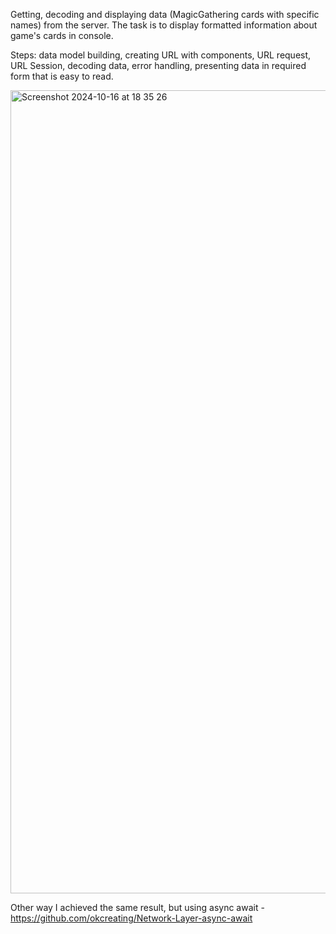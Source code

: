 Getting, decoding and displaying data (MagicGathering cards with specific names) from the server. The task is to display formatted information about game's cards in console.

Steps: data model building, creating URL with components, URL request, URL Session, decoding data, error handling, presenting data in required form that is easy to read.


<img width="1285" alt="Screenshot 2024-10-16 at 18 35 26" src="https://github.com/user-attachments/assets/d7ed80a7-2d1f-40bb-9c62-3510d6350d6d">


Other way I achieved the same result, but using async await  - https://github.com/okcreating/Network-Layer-async-await
